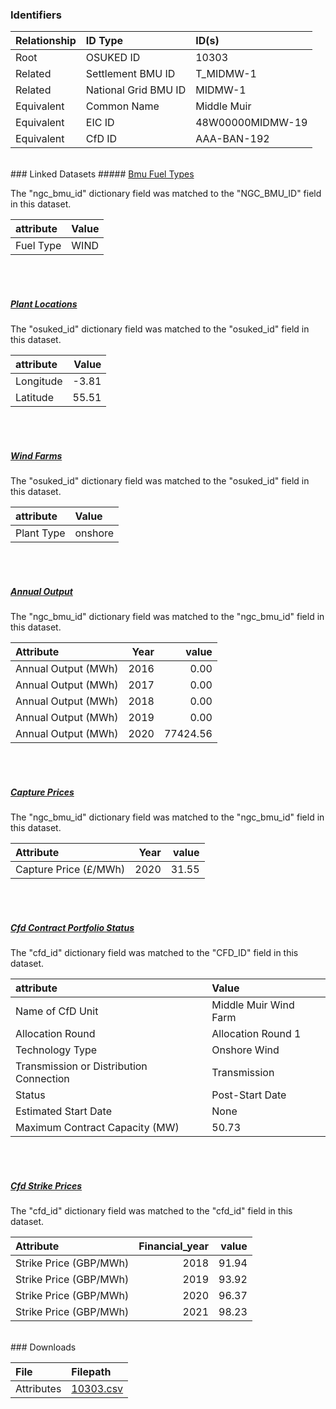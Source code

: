 ### Identifiers

| Relationship   | ID Type              | ID(s)            |
|:---------------|:---------------------|:-----------------|
| Root           | OSUKED ID            | 10303            |
| Related        | Settlement BMU ID    | T_MIDMW-1        |
| Related        | National Grid BMU ID | MIDMW-1          |
| Equivalent     | Common Name          | Middle Muir      |
| Equivalent     | EIC ID               | 48W00000MIDMW-19 |
| Equivalent     | CfD ID               | AAA-BAN-192      |

<br>
### Linked Datasets
##### <a href="https://raw.githubusercontent.com/OSUKED/Dictionary-Datasets/main/datasets/bmu-fuel-types/datapackage.json">Bmu Fuel Types</a>



The "ngc_bmu_id" dictionary field was matched to the "NGC_BMU_ID" field in this dataset.

| attribute   | Value   |
|:------------|:--------|
| Fuel Type   | WIND    |

<br><br>
##### <a href="https://raw.githubusercontent.com/OSUKED/Dictionary-Datasets/main/datasets/plant-locations/datapackage.json">Plant Locations</a>



The "osuked_id" dictionary field was matched to the "osuked_id" field in this dataset.

| attribute   |   Value |
|:------------|--------:|
| Longitude   |   -3.81 |
| Latitude    |   55.51 |

<br><br>
##### <a href="https://raw.githubusercontent.com/OSUKED/Dictionary-Datasets/main/datasets/wind-farms/datapackage.json">Wind Farms</a>



The "osuked_id" dictionary field was matched to the "osuked_id" field in this dataset.

| attribute   | Value   |
|:------------|:--------|
| Plant Type  | onshore |

<br><br>
##### <a href="https://raw.githubusercontent.com/OSUKED/Dictionary-Datasets/main/datasets/annual-output/datapackage.json">Annual Output</a>



The "ngc_bmu_id" dictionary field was matched to the "ngc_bmu_id" field in this dataset.

| Attribute           |   Year |    value |
|:--------------------|-------:|---------:|
| Annual Output (MWh) |   2016 |     0.00 |
| Annual Output (MWh) |   2017 |     0.00 |
| Annual Output (MWh) |   2018 |     0.00 |
| Annual Output (MWh) |   2019 |     0.00 |
| Annual Output (MWh) |   2020 | 77424.56 |

<br><br>
##### <a href="https://raw.githubusercontent.com/OSUKED/Dictionary-Datasets/main/datasets/capture-prices/datapackage.json">Capture Prices</a>



The "ngc_bmu_id" dictionary field was matched to the "ngc_bmu_id" field in this dataset.

| Attribute             |   Year |   value |
|:----------------------|-------:|--------:|
| Capture Price (£/MWh) |   2020 |   31.55 |

<br><br>
##### <a href="https://raw.githubusercontent.com/OSUKED/Dictionary-Datasets/main/datasets/cfd-contract-portfolio-status/datapackage.json">Cfd Contract Portfolio Status</a>



The "cfd_id" dictionary field was matched to the "CFD_ID" field in this dataset.

| attribute                               | Value                 |
|:----------------------------------------|:----------------------|
| Name of CfD Unit                        | Middle Muir Wind Farm |
| Allocation Round                        | Allocation Round 1    |
| Technology Type                         | Onshore Wind          |
| Transmission or Distribution Connection | Transmission          |
| Status                                  | Post-Start Date       |
| Estimated Start Date                    | None                  |
| Maximum Contract Capacity (MW)          | 50.73                 |

<br><br>
##### <a href="https://raw.githubusercontent.com/OSUKED/Dictionary-Datasets/main/datasets/cfd-strike-prices/datapackage.json">Cfd Strike Prices</a>



The "cfd_id" dictionary field was matched to the "cfd_id" field in this dataset.

| Attribute              |   Financial_year |   value |
|:-----------------------|-----------------:|--------:|
| Strike Price (GBP/MWh) |             2018 |   91.94 |
| Strike Price (GBP/MWh) |             2019 |   93.92 |
| Strike Price (GBP/MWh) |             2020 |   96.37 |
| Strike Price (GBP/MWh) |             2021 |   98.23 |


<br>
### Downloads


| File       | Filepath                                                                              |
|:-----------|:--------------------------------------------------------------------------------------|
| Attributes | [10303.csv](https://osuked.github.io/Power-Station-Dictionary/object_attrs/10303.csv) |
